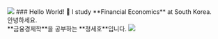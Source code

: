 <img src="https://capsule-render.vercel.app/api?type=waving&color=002952&height=120&section=header" />
### Hello World! 👋
I study **Financial Economics** at South Korea. <br>
안녕하세요. <br>
**금융경제학**을 공부하는 **정세호**입니다.
<img src="https://capsule-render.vercel.app/api?type=waving&color=002952&height=120&section=footer" />
